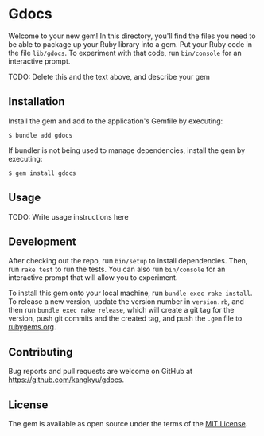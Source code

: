 # Gdocs

Welcome to your new gem! In this directory, you'll find the files you need to be able to package up your Ruby library into a gem. Put your Ruby code in the file `lib/gdocs`. To experiment with that code, run `bin/console` for an interactive prompt.

TODO: Delete this and the text above, and describe your gem

## Installation

Install the gem and add to the application's Gemfile by executing:

    $ bundle add gdocs

If bundler is not being used to manage dependencies, install the gem by executing:

    $ gem install gdocs

## Usage

TODO: Write usage instructions here

## Development

After checking out the repo, run `bin/setup` to install dependencies. Then, run `rake test` to run the tests. You can also run `bin/console` for an interactive prompt that will allow you to experiment.

To install this gem onto your local machine, run `bundle exec rake install`. To release a new version, update the version number in `version.rb`, and then run `bundle exec rake release`, which will create a git tag for the version, push git commits and the created tag, and push the `.gem` file to [rubygems.org](https://rubygems.org).

## Contributing

Bug reports and pull requests are welcome on GitHub at https://github.com/kangkyu/gdocs.

## License

The gem is available as open source under the terms of the [MIT License](https://opensource.org/licenses/MIT).
